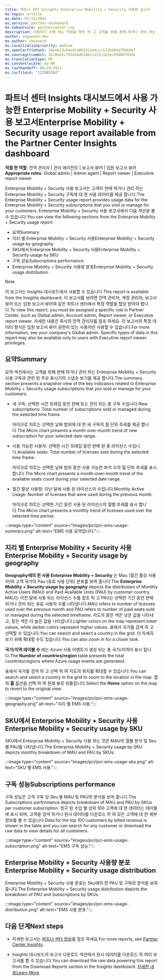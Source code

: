 ```yaml
---
title: 파트너 센터 Insights Enterprise Mobility + Security 사용량 보고서
ms.topic: article
ms.date: 01/11/2021
ms.service: partner-dashboard
ms.subservice: partnercenter-csp
description: 사용자가 수행 하는 작업을 확인 하 고 고객을 위해 판매 하거나 관리 하는 Enterprise Mobility + Security 구독의 사용과 관련 하 여 개선할 수 있는 위치를 확인 합니다.
author: shganesh-dev
ms.author: shganesh
ms.localizationpriority: medium
ms.openlocfilehash: 38eeb13c04edca803321e4ccc532b204af5bb9bf
ms.sourcegitcommit: 4118de5cf55d1bd618ecca13c1b2ec59d80f43db
ms.translationtype: MT
ms.contentlocale: ko-KR
ms.lasthandoff: 06/24/2021
ms.locfileid: "112565392"
---
```

# <a name="enterprise-mobility--security-usage-report-available-from-the-partner-center-insights-dashboard"></a><span data-ttu-id="c7df4-103">파트너 센터 Insights 대시보드에서 사용 가능한 Enterprise Mobility + Security 사용 보고서</span><span class="sxs-lookup"><span data-stu-id="c7df4-103">Enterprise Mobility + Security usage report available from the Partner Center Insights dashboard</span></span>

<span data-ttu-id="c7df4-104">**적절 한 역할**: 전역 관리자 | 관리 에이전트 | 보고서 뷰어 | 임원 보고서 뷰어</span><span class="sxs-lookup"><span data-stu-id="c7df4-104">**Appropriate roles**: Global admin | Admin agent | Report viewer | Executive report viewer</span></span>

<span data-ttu-id="c7df4-105">Enterprise Mobility + Security 사용 보고서는 고객이 판매 하거나 관리 하는 Enterprise Mobility + Security 구독에 대 한 사용 데이터를 제공 합니다.</span><span class="sxs-lookup"><span data-stu-id="c7df4-105">The Enterprise Mobility + Security usage report provides usage data for the Enterprise Mobility + Security subscriptions that you sold or manage for your customers.</span></span> <span data-ttu-id="c7df4-106">Enterprise Mobility + Security 사용 보고서에서 다음 섹션을 볼 수 있습니다.</span><span class="sxs-lookup"><span data-stu-id="c7df4-106">You can view the following sections from the Enterprise Mobility + Security usage report.</span></span>

- <span data-ttu-id="c7df4-107">요약</span><span class="sxs-lookup"><span data-stu-id="c7df4-107">Summary</span></span>
- <span data-ttu-id="c7df4-108">지리 별 Enterprise Mobility + Security 사용</span><span class="sxs-lookup"><span data-stu-id="c7df4-108">Enterprise Mobility + Security usage by geography</span></span>
- <span data-ttu-id="c7df4-109">SKU에서 Enterprise Mobility + Security 사용</span><span class="sxs-lookup"><span data-stu-id="c7df4-109">Enterprise Mobility + Security usage by SKU</span></span>
- <span data-ttu-id="c7df4-110">구독 성능</span><span class="sxs-lookup"><span data-stu-id="c7df4-110">Subscriptions performance</span></span>
- <span data-ttu-id="c7df4-111">Enterprise Mobility + Security 사용량 분포</span><span class="sxs-lookup"><span data-stu-id="c7df4-111">Enterprise Mobility + Security usage distribution</span></span>

 > [!NOTE]
 > <span data-ttu-id="c7df4-112">이 보고서는 Insights 대시보드에서 사용할 수 있습니다.</span><span class="sxs-lookup"><span data-stu-id="c7df4-112">This report is available from the Insights dashboard.</span></span> <span data-ttu-id="c7df4-113">이 보고서를 보려면 전역 관리자, 계정 관리자, 보고서 뷰어 또는 임원 보고서 뷰어와 같은 파트너 센터에서 특정 역할을 할당 받아야 합니다.</span><span class="sxs-lookup"><span data-stu-id="c7df4-113">To view this report, you must be assigned a specific role in Partner Center, such as Global admin, Account admin, Report viewer, or Executive report viewer.</span></span> <span data-ttu-id="c7df4-114">자세한 내용은 회사의 전역 관리자를 참조 하세요. 이 보고서의 특정 데이터 형식은 임원 보고서 뷰어 권한이 있는 사용자만 사용할 수 있습니다.</span><span class="sxs-lookup"><span data-stu-id="c7df4-114">For more information, see your company's Global admin. Specific types of data in this report may also be available only to users with Executive report viewer privileges.</span></span>

## <a name="summary"></a><span data-ttu-id="c7df4-115">요약</span><span class="sxs-lookup"><span data-stu-id="c7df4-115">Summary</span></span>

<span data-ttu-id="c7df4-116">요약 섹션에서는 고객을 위해 판매 하거나 관리 하는 Enterprise Mobility + Security 사용 구독과 관련 된 주요 표시기의 스냅숏 보기를 제공 합니다.</span><span class="sxs-lookup"><span data-stu-id="c7df4-116">The summary section presents a snapshot view of the key indicators related to Enterprise Mobility + Security usage subscriptions that you sold or manage for your customers.</span></span> 

- <span data-ttu-id="c7df4-117">새 구독: 선택한 시간 프레임 동안 판매 또는 관리 되는 총 구독 수입니다.</span><span class="sxs-lookup"><span data-stu-id="c7df4-117">New subscriptions: Total number of subscriptions sold or managed during the selected time frame.</span></span>

   <span data-ttu-id="c7df4-118">마이크로 차트는 선택한 날짜 범위에 대 한 새 구독의 월 단위 추세를 제공 합니다.</span><span class="sxs-lookup"><span data-stu-id="c7df4-118">The Micro chart presents a month-over-month trend of new subscription for your selected date range.</span></span>

- <span data-ttu-id="c7df4-119">사용 가능한 사용자: 선택한 시간 프레임 동안 판매 된 총 라이선스 수입니다.</span><span class="sxs-lookup"><span data-stu-id="c7df4-119">Available seats: Total number of licenses sold during the selected time frame.</span></span>

   <span data-ttu-id="c7df4-120">마이크로 차트는 선택한 날짜 범위 동안 사용 가능한 좌석 수의 월 단위 추세를 표시 합니다.</span><span class="sxs-lookup"><span data-stu-id="c7df4-120">The Micro chart presents a month-over-month trend of the available seats count during your selected date range.</span></span>

- <span data-ttu-id="c7df4-121">월간 활성 사용량: 지난 달에 사용 된 라이선스의 수입니다.</span><span class="sxs-lookup"><span data-stu-id="c7df4-121">Monthly Active Usage: Number of licenses that were used during the previous month.</span></span>

   <span data-ttu-id="c7df4-122">마이크로 차트는 선택한 기간 동안 사용 된 라이선스의 월별 추세를 표시 합니다.</span><span class="sxs-lookup"><span data-stu-id="c7df4-122">The Micro chart presents a monthly trend of licenses used over the selected time period.</span></span>

:::image type="content" source="images/pci/pci-ems-usage-summary.png" alt-text="EMS 사용 요약입니다.":::

## <a name="enterprise-mobility--security-usage-by-geography"></a><span data-ttu-id="c7df4-124">지리 별 Enterprise Mobility + Security 사용</span><span class="sxs-lookup"><span data-stu-id="c7df4-124">Enterprise Mobility + Security usage by geography</span></span>

<span data-ttu-id="c7df4-125">**Geography에의 한 사용 Enterprise Mobility + Security** 는 Mau (월간 활성 사용자)와 고객 국가의 Pau (유료 사용 단위) 분포를 보여 줍니다.</span><span class="sxs-lookup"><span data-stu-id="c7df4-125">The **Enterprise Mobility + Security usage by geography** depicts the distribution of Monthly Active Users (MAU) and Paid Available Units (PAU) by customer country.</span></span> <span data-ttu-id="c7df4-126">MAU는 이전 달에 사용 되는 라이선스 수를 참조 하 고 PAU는 선택한 기간 동안 판매 되거나 관리 되는 유료 사용자 수를 나타냅니다.</span><span class="sxs-lookup"><span data-stu-id="c7df4-126">MAU refers to number of licenses used over the previous month and PAU refers to number of paid seats sold or managed during the selected timeframe.</span></span> <span data-ttu-id="c7df4-127">지도의 밝은 색은 낮은 값을 나타내고, 짙은 색은 더 높은 값을 나타냅니다.</span><span class="sxs-lookup"><span data-stu-id="c7df4-127">Lighter colors on the map represent lower values, while darker colors represent higher values.</span></span> <span data-ttu-id="c7df4-128">표에서 국가를 검색 하 고 선택할 수 있습니다.</span><span class="sxs-lookup"><span data-stu-id="c7df4-128">You can search and select a country in the grid.</span></span> <span data-ttu-id="c7df4-129">더 자세히 보기 위해 확대할 수도 있습니다.</span><span class="sxs-lookup"><span data-stu-id="c7df4-129">You can also zoom in for a closer look.</span></span>

<span data-ttu-id="c7df4-130">**국가/지역 테이블 수** 에는 Azure 사용 이벤트가 생성 되는 총 국가/지역이 표시 됩니다.</span><span class="sxs-lookup"><span data-stu-id="c7df4-130">The **Number of countries/region** table presents the total countries/regions where Azure usage events are generated.</span></span>

<span data-ttu-id="c7df4-131">표에서 국가를 검색 하 고 선택 하 여 지도의 위치를 확대할 수 있습니다.</span><span class="sxs-lookup"><span data-stu-id="c7df4-131">You can search and select a country in the grid to zoom to the location in the map.</span></span> <span data-ttu-id="c7df4-132">맵의 **홈** 옵션을 선택 하 여 원래 뷰로 되돌립니다.</span><span class="sxs-lookup"><span data-stu-id="c7df4-132">Select the **Home** option on the map to revert to the original view.</span></span>

:::image type="content" source="images/pci/pci-ems-usage-geography.png" alt-text="지리 별 EMS 사용.":::

## <a name="enterprise-mobility--security-usage-by-sku"></a><span data-ttu-id="c7df4-134">SKU에서 Enterprise Mobility + Security 사용</span><span class="sxs-lookup"><span data-stu-id="c7df4-134">Enterprise Mobility + Security usage by SKU</span></span>

<span data-ttu-id="c7df4-135">SKU에서 Enterprise Mobility + Security 사용 하는 것은 MAU의 월별 분석 및 Sku 별 PAU를 나타냅니다.</span><span class="sxs-lookup"><span data-stu-id="c7df4-135">The Enterprise Mobility + Security usage by SKU depicts monthly breakdown of MAU and PAU by SKUs.</span></span>

:::image type="content" source="images/pci/pci-ems-usage-sku.png" alt-text="SKU 별 EMS 사용.":::

## <a name="subscriptions-performance"></a><span data-ttu-id="c7df4-137">구독 성능</span><span class="sxs-lookup"><span data-stu-id="c7df4-137">Subscriptions performance</span></span>

<span data-ttu-id="c7df4-138">구독 성능은 고객 구독 당 Sku 별 MAU 및 PAU의 분석을 보여 줍니다.</span><span class="sxs-lookup"><span data-stu-id="c7df4-138">The Subscriptions performance depicts breakdown of MAU and PAU by SKUs per customer subscription.</span></span> <span data-ttu-id="c7df4-139">청구 된 수입 별 상위 100 고객에 대 한 데이터는 테이블에 표시 되며, 고객을 검색 하거나 원시 데이터를 다운로드 하 여 모든 고객에 대 한 세부 정보를 볼 수 있습니다.</span><span class="sxs-lookup"><span data-stu-id="c7df4-139">Data for the top 100 customers by billed revenue is shown in the table and you can search for any customer or download the raw data to view details for all customers.</span></span>

:::image type="content" source="images/pci/pci-ems-usage-subscription.png" alt-text="EMS 구독 성능.":::

## <a name="enterprise-mobility--security-usage-distribution"></a><span data-ttu-id="c7df4-141">Enterprise Mobility + Security 사용량 분포</span><span class="sxs-lookup"><span data-stu-id="c7df4-141">Enterprise Mobility + Security usage distribution</span></span>

<span data-ttu-id="c7df4-142">Enterprise Mobility + Security 사용 분포는 Sku에의 한 PAU 및 구독의 분석을 보여 줍니다.</span><span class="sxs-lookup"><span data-stu-id="c7df4-142">The Enterprise Mobility + Security usage distribution depicts the breakdown of PAU and Subscriptions by SKUs.</span></span>

:::image type="content" source="images/pci/pci-ems-usage-distribution.png" alt-text="EMS 사용 분포.":::

## <a name="next-steps"></a><span data-ttu-id="c7df4-144">다음 단계</span><span class="sxs-lookup"><span data-stu-id="c7df4-144">Next steps</span></span>

- <span data-ttu-id="c7df4-145">자세한 보고서는 [파트너 센터 정보](partner-center-insights.md)를 참조 하세요.</span><span class="sxs-lookup"><span data-stu-id="c7df4-145">For more reports, see [Partner Center Insights](partner-center-insights.md).</span></span>

- <span data-ttu-id="c7df4-146">Insights 대시보드의 보고서 다운로드 섹션에서 원시 데이터를 다운로드 하 여이 보고서를 켤 수 있습니다.</span><span class="sxs-lookup"><span data-stu-id="c7df4-146">You can download the raw data powering this report from the Download Reports section in the Insights dashboard.</span></span> [<span data-ttu-id="c7df4-147">자세한 내용</span><span class="sxs-lookup"><span data-stu-id="c7df4-147">Learn More</span></span>](pci-download-reports.md) 

